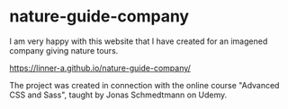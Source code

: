 # nature-guide-company
I am very happy with this website that I have created for an imagened company giving nature tours. 

https://linner-a.github.io/nature-guide-company/

The project was created in connection with the online course "Advanced CSS and Sass", taught by Jonas Schmedtmann on Udemy. 
